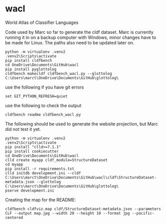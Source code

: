 # wacl
World Atlas of Classifier Languages



Code used by Marc so far to generate the cldf dataset. Marc is currently running it in on a backup computer with Windows, minor changes have to be made for Linux. The paths also need to be updated later on.

```
python -m virtualenv .venv2
.venv2\Scripts\activate
pip install cldfbench
cd OneDrive\Documents\GitHub\wacl
pip install pyglottolog
cldfbench makecldf cldfbench_wacl.py --glottolog C:\Users\marct\OneDrive\Documents\GitHub\glottolog\
```

use the following if you have git errors
```
set GIT_PYTHON_REFRESH=quiet
```

use the following to check the output
```
cldfbench readme cldfbench_wacl.py
```

The following should be used to generate the website projection, but Marc did not test it yet.


```
python -m virtualenv .venv2
.venv2\Scripts\activate
pip install "clld>=7.1.1"
pip install cookiecutter
cd OneDrive\Documents\GitHub\wacl
clld create myapp cldf_module=StructureDataset
cd myapp
pip install -r requirements.txt
clld initdb development.ini --cldf C:\Users\marct\OneDrive\Documents\GitHub\wacl\cldf\StructureDataset-metadata.json --glottolog C:\Users\marct\OneDrive\Documents\GitHub\glottolog\
pserve development.ini
```

Creating the map for the README:
```shell
cldfbench cldfviz.map cldf/StructureDataset-metadata.json --parameters CLF --output map.jpg --width 20 --height 10 --format jpg --pacific-centered
```

